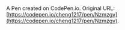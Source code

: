 # 

A Pen created on CodePen.io. Original URL: [https://codepen.io/cheng1217/pen/Nzmzgv](https://codepen.io/cheng1217/pen/Nzmzgv).


